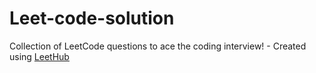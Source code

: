 # Leet-code-solution
Collection of LeetCode questions to ace the coding interview! - Created using [LeetHub](https://github.com/QasimWani/LeetHub)
